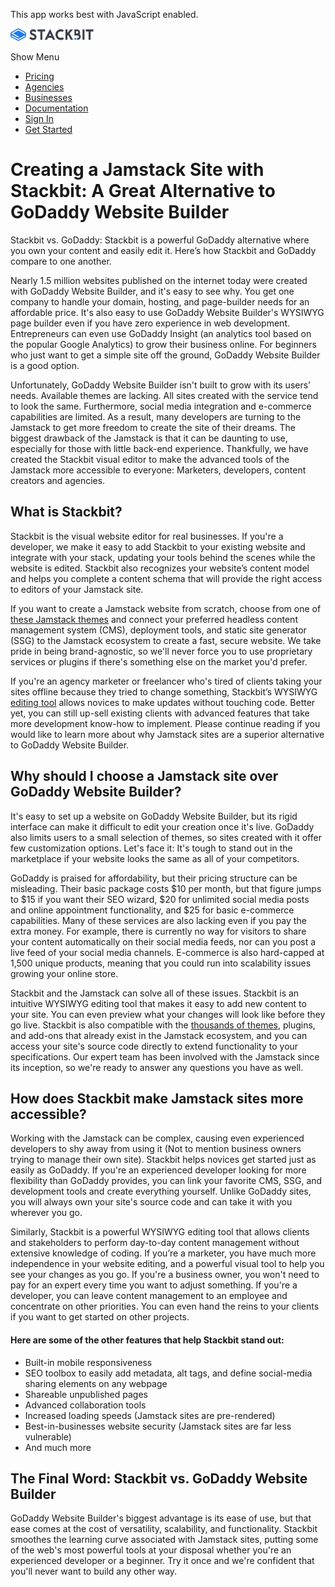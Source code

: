 This app works best with JavaScript enabled.

<a href="/" class="masthead-logo"><img src="/images/logo_alt.svg" alt="Stackbit logo" width="133" height="20" /></a>

<span class="screen-reader-text">Show Menu</span><span class="masthead-menu-icon" aria-hidden="true"></span>

-   [Pricing](/pricing)
-   [Agencies](/agencies)
-   [Businesses](/businesses)
-   [Documentation](https://www.stackbit.com/docs/)
-   [Sign In](https://app.stackbit.com/)
-   <a href="https://app.stackbit.com/create" class="button-component button-component-theme-accent button-component-hollow"><span>Get Started</span></a>

Creating a Jamstack Site with Stackbit: A Great Alternative to GoDaddy Website Builder
======================================================================================

Stackbit vs. GoDaddy: Stackbit is a powerful GoDaddy alternative where you own your content and easily edit it. Here’s how Stackbit and GoDaddy compare to one another.

Nearly 1.5 million websites published on the internet today were created with GoDaddy Website Builder, and it's easy to see why. You get one company to handle your domain, hosting, and page-builder needs for an affordable price. It's also easy to use GoDaddy Website Builder's WYSIWYG page builder even if you have zero experience in web development. Entrepreneurs can even use GoDaddy Insight (an analytics tool based on the popular Google Analytics) to grow their business online. For beginners who just want to get a simple site off the ground, GoDaddy Website Builder is a good option.

Unfortunately, GoDaddy Website Builder isn't built to grow with its users’ needs. Available themes are lacking. All sites created with the service tend to look the same. Furthermore, social media integration and e-commerce capabilities are limited. As a result, many developers are turning to the Jamstack to get more freedom to create the site of their dreams. The biggest drawback of the Jamstack is that it can be daunting to use, especially for those with little back-end experience. Thankfully, we have created the Stackbit visual editor to make the advanced tools of the Jamstack more accessible to everyone: Marketers, developers, content creators and agencies.

What is Stackbit?
-----------------

Stackbit is the visual website editor for real businesses. If you're a developer, we make it easy to add Stackbit to your existing website and integrate with your stack, updating your tools behind the scenes while the website is edited. Stackbit also recognizes your website’s content model and helps you complete a content schema that will provide the right access to editors of your Jamstack site. 

If you want to create a Jamstack website from scratch, choose from one of [these Jamstack themes](http://jamstackthemes.dev/?utm_source=stackbit.com&utm_medium=article&utm_campaign=alternative-to-godaddy) and connect your preferred headless content management system (CMS), deployment tools, and static site generator (SSG) to the Jamstack ecosystem to create a fast, secure website. We take pride in being brand-agnostic, so we'll never force you to use proprietary services or plugins if there's something else on the market you'd prefer.

If you're an agency marketer or freelancer who's tired of clients taking your sites offline because they tried to change something, Stackbit’s WYSIWYG [editing tool](https://www.stackbit.com/blog/announcing-stackbit-studio/) allows novices to make updates without touching code. Better yet, you can still up-sell existing clients with advanced features that take more development know-how to implement. Please continue reading if you would like to learn more about why Jamstack sites are a superior alternative to GoDaddy Website Builder.

Why should I choose a Jamstack site over GoDaddy Website Builder?
-----------------------------------------------------------------

It's easy to set up a website on GoDaddy Website Builder, but its rigid interface can make it difficult to edit your creation once it's live. GoDaddy also limits users to a small selection of themes, so sites created with it offer few customization options. Let's face it: It's tough to stand out in the marketplace if your website looks the same as all of your competitors. 

GoDaddy is praised for affordability, but their pricing structure can be misleading. Their basic package costs $10 per month, but that figure jumps to $15 if you want their SEO wizard, $20 for unlimited social media posts and online appointment functionality, and $25 for basic e-commerce capabilities. Many of these services are also lacking even if you pay the extra money. For example, there is currently no way for visitors to share your content automatically on their social media feeds, nor can you post a live feed of your social media channels. E-commerce is also hard-capped at 1,500 unique products, meaning that you could run into scalability issues growing your online store.

Stackbit and the Jamstack can solve all of these issues. Stackbit is an intuitive WYSIWYG editing tool that makes it easy to add new content to your site. You can even preview what your changes will look like before they go live. Stackbit is also compatible with the [thousands of themes](http://jamstackthemes.dev/?utm_source=stackbit.com&utm_medium=article&utm_campaign=alternative-to-godaddy), plugins, and add-ons that already exist in the Jamstack ecosystem, and you can access your site's source code directly to extend functionality to your specifications. Our expert team has been involved with the Jamstack since its inception, so we're ready to answer any questions you have as well. 

How does Stackbit make Jamstack sites more accessible?
------------------------------------------------------

Working with the Jamstack can be complex, causing even experienced developers to shy away from using it (Not to mention business owners trying to manage their own site). Stackbit helps novices get started just as easily as GoDaddy. If you're an experienced developer looking for more flexibility than GoDaddy provides, you can link your favorite CMS, SSG, and development tools and create everything yourself. Unlike GoDaddy sites, you will always own your site's source code and can take it with you wherever you go.

Similarly, Stackbit is a powerful WYSIWYG editing tool that allows clients and stakeholders to perform day-to-day content management without extensive knowledge of coding. If you’re a marketer, you have much more independence in your website editing, and a powerful visual tool to help you see your changes as you go. If you're a business owner, you won't need to pay for an expert every time you want to adjust something. If you're a developer, you can leave content management to an employee and concentrate on other priorities. You can even hand the reins to your clients if you want to get started on other projects.

#### Here are some of the other features that help Stackbit stand out:

-   Built-in mobile responsiveness
-   SEO toolbox to easily add metadata, alt tags, and define social-media sharing elements on any webpage
-   Shareable unpublished pages
-   Advanced collaboration tools
-   Increased loading speeds (Jamstack sites are pre-rendered)
-   Best-in-businesses website security (Jamstack sites are far less vulnerable)
-   And much more

**The Final Word: Stackbit vs. GoDaddy Website Builder**
--------------------------------------------------------

GoDaddy Website Builder's biggest advantage is its ease of use, but that ease comes at the cost of versatility, scalability, and functionality. Stackbit smoothes the learning curve associated with Jamstack sites, putting some of the web's most powerful tools at your disposal whether you're an experienced developer or a beginner. Try it once and we're confident that you'll never want to build any other way.










